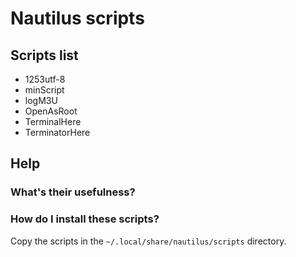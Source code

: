 ﻿# Nautilus scripts

## Scripts list
* 1253utf-8
* minScript
* logM3U
* OpenAsRoot
* TerminalHere
* TerminatorHere

## Help

### What's their usefulness?

### How do I install these scripts?
Copy the scripts in the <code>~/.local/share/nautilus/scripts</code> directory.
